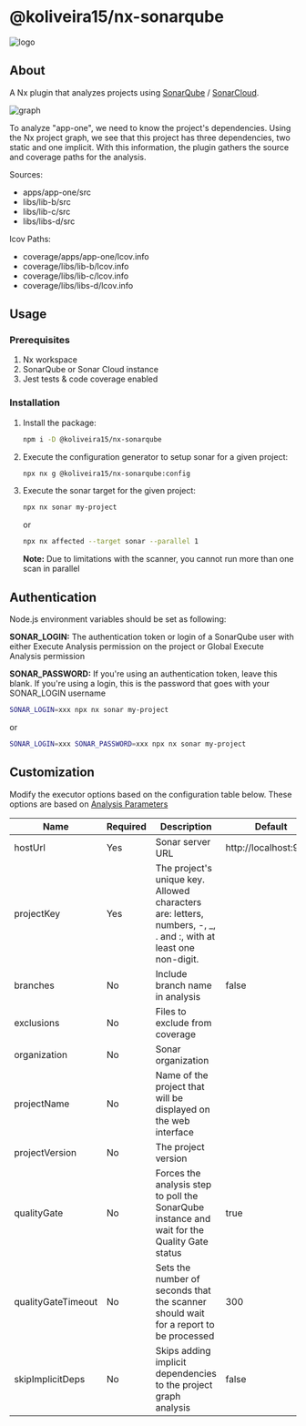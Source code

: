 # @koliveira15/nx-sonarqube

![logo](https://i.ibb.co/R0bzqtP/nx-sonarqube.png)

## About

A Nx plugin that analyzes projects using [SonarQube](https://www.sonarqube.org)
/ [SonarCloud](https://sonarcloud.io).

![graph](https://i.ibb.co/qYb9vXk/graph.png)

To analyze "app-one", we need to know the project's dependencies. Using the Nx project graph,
we see that this project has three dependencies, two static and one implicit. With this information,
the plugin gathers the source and coverage paths for the analysis.

Sources:

- apps/app-one/src
- libs/lib-b/src
- libs/lib-c/src
- libs/libs-d/src

lcov Paths:

- coverage/apps/app-one/lcov.info
- coverage/libs/lib-b/lcov.info
- coverage/libs/lib-c/lcov.info
- coverage/libs/libs-d/lcov.info

## Usage

### Prerequisites

1. Nx workspace
2. SonarQube or Sonar Cloud instance
3. Jest tests & code coverage enabled

### Installation

1. Install the package:
   ```bash
   npm i -D @koliveira15/nx-sonarqube
   ```
2. Execute the configuration generator to setup sonar for a given project:
   ```bash
   npx nx g @koliveira15/nx-sonarqube:config
   ```
3. Execute the sonar target for the given project:
   ```bash
   npx nx sonar my-project
   ```
   or
   ```bash
   npx nx affected --target sonar --parallel 1
   ```
   **Note:** Due to limitations with the scanner, you cannot run more than one scan in parallel

## Authentication

Node.js environment variables should be set as following:

**SONAR_LOGIN:** The authentication token or login of a SonarQube user with either Execute Analysis permission on the project or Global Execute Analysis permission

**SONAR_PASSWORD:** If you're using an authentication token, leave this blank. If you're using a login, this is the password that goes with your SONAR_LOGIN username

```bash
SONAR_LOGIN=xxx npx nx sonar my-project
```

or

```bash
SONAR_LOGIN=xxx SONAR_PASSWORD=xxx npx nx sonar my-project
```

## Customization

Modify the executor options based on the configuration table below. These options are based on [Analysis Parameters](https://docs.sonarqube.org/latest/analysis/analysis-parameters/)

| Name               | Required | Description                                                                                                      | Default               |
| ------------------ | -------- | ---------------------------------------------------------------------------------------------------------------- | --------------------- |
| hostUrl            | Yes      | Sonar server URL                                                                                                 | http://localhost:9000 |
| projectKey         | Yes      | The project's unique key. Allowed characters are: letters, numbers, -, \_, . and :, with at least one non-digit. |                       |
| branches           | No       | Include branch name in analysis                                                                                  | false                 |
| exclusions         | No       | Files to exclude from coverage                                                                                   |                       |
| organization       | No       | Sonar organization                                                                                               |                       |
| projectName        | No       | Name of the project that will be displayed on the web interface                                                  |                       |
| projectVersion     | No       | The project version                                                                                              |                       |
| qualityGate        | No       | Forces the analysis step to poll the SonarQube instance and wait for the Quality Gate status                     | true                  |
| qualityGateTimeout | No       | Sets the number of seconds that the scanner should wait for a report to be processed                             | 300                   |
| skipImplicitDeps   | No       | Skips adding implicit dependencies to the project graph analysis                                                 | false                 |
